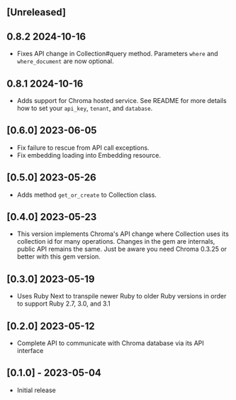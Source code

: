 ## [Unreleased]

## 0.8.2 2024-10-16

- Fixes API change in Collection#query method. Parameters `where` and `where_document` are now optional.

## 0.8.1 2024-10-16

- Adds support for Chroma hosted service. See README for more details how to set your `api_key`, `tenant`, and `database`.

## [0.6.0] 2023-06-05

- Fix failure to rescue from API call exceptions.
- Fix embedding loading into Embedding resource.

## [0.5.0] 2023-05-26

- Adds method `get_or_create` to Collection class.

## [0.4.0] 2023-05-23

- This version implements Chroma's API change where Collection uses its collection id for many operations. Changes in the
  gem are internals, public API remains the same. Just be aware you need Chroma 0.3.25 or better with this gem version.

## [0.3.0] 2023-05-19

- Uses Ruby Next to transpile newer Ruby to older Ruby versions in order to support Ruby 2.7, 3.0, and 3.1

## [0.2.0] 2023-05-12

- Complete API to communicate with Chroma database via its API interface

## [0.1.0] - 2023-05-04

- Initial release
